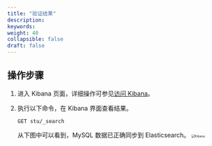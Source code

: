 ```yaml
---
title: "验证结果"
description:  
keywords: 
weight: 40
collapsible: false
draft: false
---
```


## 操作步骤

1. 进入 Kibana 页面，详细操作可参见[访问 Kibana](/bigdata/elk/manual/cluster_info/#kibana-基本用法)。
2. 执行以下命令，在 Kibana 界面查看结果。
    
    ```
    GET stu/_search
    ```

    从下图中可以看到，MySQL 数据已正确同步到 Elasticsearch。
    <img src="/bigdata/dataomnis/_images/bestpractice_kibana.png" alt="Kibana" style="zoom:50%;" />

